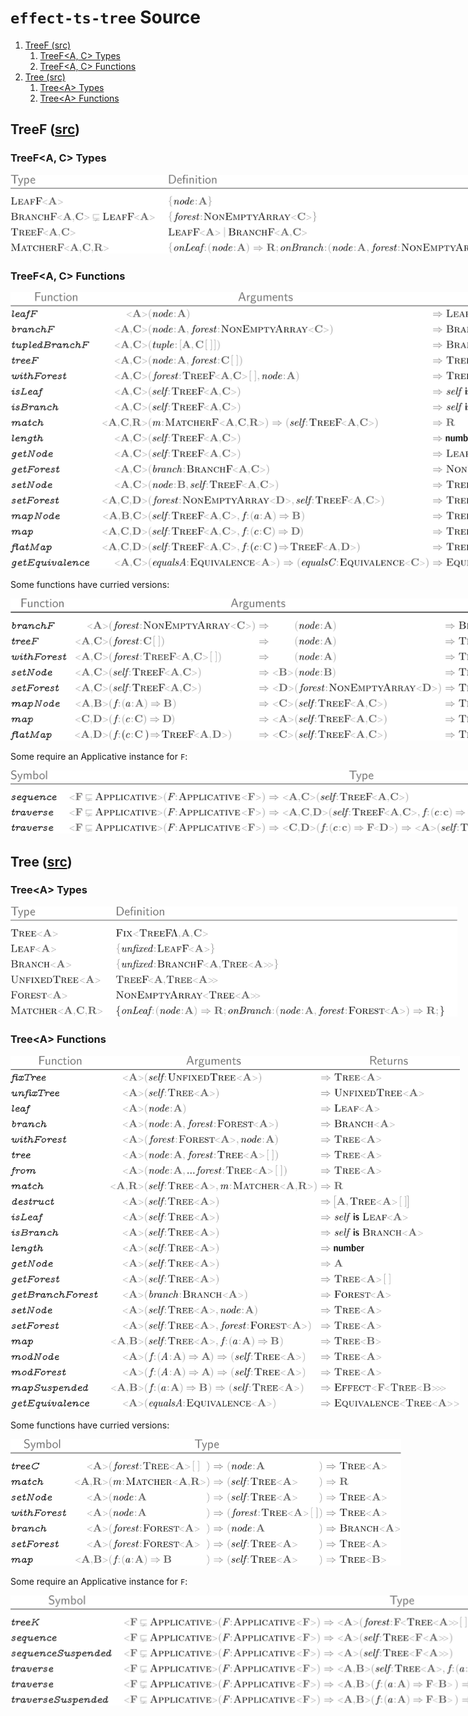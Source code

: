 # `effect-ts-tree` Source

1. [TreeF (src)](#treef-src)
   1. [TreeF\<A, C\> Types](#treefa-c-types)
   2. [TreeF\<A, C\> Functions](#treefa-c-functions)
2. [Tree (src)](#tree-src)
   1. [Tree\<A\> Types](#treea-types)
   2. [Tree\<A\> Functions](#treea-functions)

## TreeF ([src](./treeF/index.ts))

### TreeF&lt;A, C&gt; Types

<img src="docs/svg/treeF-types.api.svg" title="treeF-types" alt="treeF-types" style="min-width:661pt">

### TreeF&lt;A, C&gt; Functions

<img src="docs/svg/treeF.api.svg" title="treeF" alt="treeF" style="min-width:692pt">

<br/>

Some functions have curried versions:

<img src="docs/svg/treeF-curried.api.svg" title="treeF-curried" alt="treeF-curried" style="min-width:633pt">

<br/>

Some require an Applicative instance for `F`:

<img src="docs/svg/treeF-applicative.api.svg" title="treeF-applicative" alt="treeF-applicative" style="min-width:772pt">

## Tree ([src](./tree/index.ts))

### Tree&lt;A&gt; Types

<img src="docs/svg/tree-types.api.svg" title="tree-types" alt="tree-types" style="min-width:536pt">

### Tree&lt;A&gt; Functions

<img src="docs/svg/tree.api.svg" title="tree" alt="tree" style="min-width:539pt">

<br/>

Some functions have curried versions:

<img src="docs/svg/tree-curried.api.svg" title="tree-curried" alt="tree-curried" style="min-width:469pt">

<br/>

Some require an Applicative instance for `F`:

<img src="docs/svg/tree-applicative.api.svg" title="tree-applicative" alt="tree-applicative" style="min-width:804pt">
